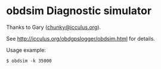 obdsim Diagnostic simulator
=====================================

Thanks to Gary (chunky@icculus.org).

See http://icculus.org/obdgpslogger/obdsim.html for details.

Usage example:

`$ obdsim -k 35000`
